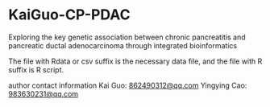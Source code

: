 # KaiGuo-CP-PDAC
Exploring the key genetic association between chronic pancreatitis and pancreatic ductal adenocarcinoma through integrated bioinformatics

The file with Rdata or csv suffix is the necessary data file, and the file with R suffix is R script.

author contact information
Kai Guo: 862490312@qq.com
Yingying Cao: 983630231@qq.com
